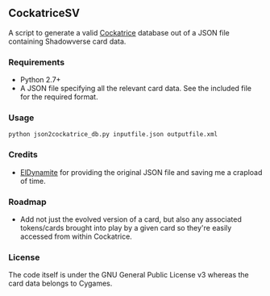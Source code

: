 ## CockatriceSV

A script to generate a valid [Cockatrice](https://cockatrice.github.io/) database out of a JSON file containing Shadowverse card data.

### Requirements

* Python 2.7+
* A JSON file specifying all the relevant card data. See the included file for the required format.

### Usage

`python json2cockatrice_db.py inputfile.json outputfile.xml`

### Credits

* [ElDynamite](http://sv.bagoum.com/) for providing the original JSON file and saving me a crapload of time.

### Roadmap

* Add not just the evolved version of a card, but also any associated tokens/cards brought into play by a given card so they're easily accessed from within Cockatrice.

### License

The code itself is under the GNU General Public License v3 whereas the card data belongs to Cygames.